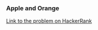 
<h3>Apple and Orange</h3>

[Link to the problem on HackerRank](https://www.hackerrank.com/challenges/apple-and-orange/problem)
